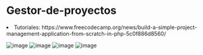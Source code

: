 # Gestor-de-proyectos
<li> Tutoriales:<br< https://github.com/phpcontrols/phpgrid-project-management <br> https://www.freecodecamp.org/news/build-a-simple-project-management-application-from-scratch-in-php-5c0f886d8560/<br>
 
 ![image](https://user-images.githubusercontent.com/91051075/150139812-829647df-41a4-489f-bfba-0ab4e8ffe68e.png)
![image](https://user-images.githubusercontent.com/91051075/150139862-dd666b70-151d-48ef-8316-5e3cf10f1909.png)
![image](https://user-images.githubusercontent.com/91051075/150139924-ab4caf0b-671b-4904-b61a-42fffdc2a320.png)
![image](https://user-images.githubusercontent.com/91051075/150140018-ec1e06e2-d14a-4e90-8a5c-a563176b4bb5.png)





